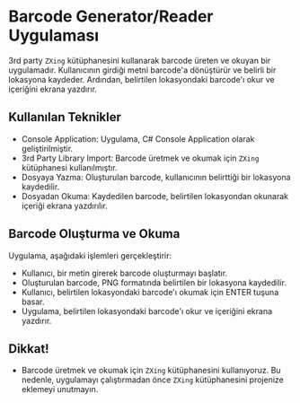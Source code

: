 # Barcode Generator/Reader Uygulaması

3rd party `ZXing` kütüphanesini kullanarak barcode üreten ve okuyan bir uygulamadır. Kullanıcının girdiği metni barcode'a dönüştürür ve belirli bir lokasyona kaydeder. Ardından, belirtilen lokasyondaki barcode'ı okur ve içeriğini ekrana yazdırır.

## Kullanılan Teknikler

- Console Application: Uygulama, C# Console Application olarak geliştirilmiştir.
- 3rd Party Library Import: Barcode üretmek ve okumak için `ZXing` kütüphanesi kullanılmıştır.
- Dosyaya Yazma: Oluşturulan barcode, kullanıcının belirttiği bir lokasyona kaydedilir.
- Dosyadan Okuma: Kaydedilen barcode, belirtilen lokasyondan okunarak içeriği ekrana yazdırılır.


## Barcode Oluşturma ve Okuma

Uygulama, aşağıdaki işlemleri gerçekleştirir:

- Kullanıcı, bir metin girerek barcode oluşturmayı başlatır.
- Oluşturulan barcode, PNG formatında belirtilen bir lokasyona kaydedilir.
- Kullanıcı, belirtilen lokasyondaki barcode'ı okumak için ENTER tuşuna basar.
- Uygulama, belirtilen lokasyondaki barcode'ı okur ve içeriğini ekrana yazdırır.

## Dikkat!

- Barcode üretmek ve okumak için `ZXing` kütüphanesini kullanıyoruz. Bu nedenle, uygulamayı çalıştırmadan önce `ZXing` kütüphanesini projenize eklemeyi unutmayın.

